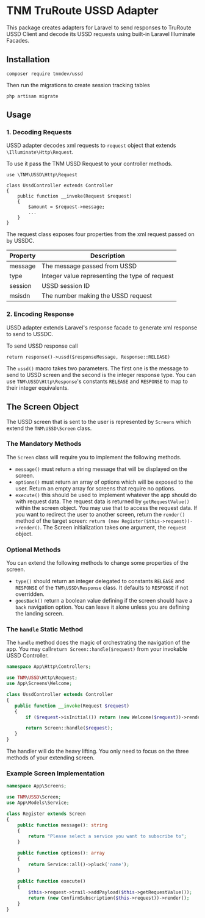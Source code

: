 # TNM TruRoute USSD Adapter

This package creates adapters for Laravel to send responses to TruRoute USSD Client and decode its USSD requests using built-in Laravel Illuminate Facades.

## Installation
```
composer require tnmdev/ussd
```


Then run the migrations to create session tracking tables
```
php artisan migrate
```

## Usage
### 1.  Decoding Requests
USSD adapter decodes xml requests to `request` object that extends `\Illuminate\Http\Request`.

To use it pass the TNM USSD Request to your controller methods.

```$xslt
use \TNM\USSD\Http\Request

class UssdController extends Controller
{
    public function __invoke(Request $request)
    {
        $amount = $request->message;
        ...  
    }
}
```

The request class exposes four properties from the xml request passed on by USSDC. 

| Property | Description |
| ---------| ------------- |
| message | The message passed from USSD |
| type | Integer value representing the type of request |
| session | USSD session ID |
| msisdn | The number making the USSD request |

### 2. Encoding Response
USSD adapter extends Laravel's response facade to generate xml response to send to USSDC.

To send USSD response call 
```
return response()->ussd($responseMessage, Response::RELEASE)
```

The `ussd()` macro takes two parameters. The first one is the message to send to USSD screen and the second is the integer response type. You can use `TNM\USSD\Http\Response`'s constants `RELEASE` and `RESPONSE` to map to their integer equivalents.

## The Screen Object

The USSD screen that is sent to the user is represented by `Screens` which extend the `TNM\USSD\Screen` class. 
### The Mandatory Methods
The `Screen` class will require you to implement the following methods.
* `message()` must return a string message that will be displayed on the screen.
* `options()` must return an array of options which will be exposed to the user. Return an empty array for screens that require no options.
* `execute()` this should be used to implement whatever the app should do with request data. The request data is returned by `getRequestValue()` within the screen object. You may use that to access the request data. If you want to redirect the user to another screen, return the `render()` method of the target screen: `return (new Register($this->request))->render()`. The Screen initialization takes one argument, the `request` object.
### Optional Methods
You can extend the following methods to change some properties of the screen.
* `type()` should return an integer delegated to constants `RELEASE` and `RESPONSE` of the `TNM\USSD\Response` class. It defaults to `RESPONSE` if not overridden.
* `goesBack()` return a boolean value defining if the screen should have a `back` navigation option. You can leave it alone unless you are defining the landing screen.

### The `handle` Static Method
The `handle` method does the magic of orchestrating the navigation of the app. You may call`return Screen::handle($request)` from your invokable USSD Controller.

 ```php
namespace App\Http\Controllers;

use TNM\USSD\Http\Request;
use App\Screens\Welcome;

class UssdController extends Controller 
{
    public function __invoke(Request $request)
    {
        if ($request->isInitial()) return (new Welcome($request))->render();

        return Screen::handle($request);
    }
}
```
The handler will do the heavy lifting. You only need to focus on the three methods of your extending screen.

### Example Screen Implementation

```php
namespace App\Screens;

use TNM\USSD\Screen;
use App\Models\Service;

class Register extends Screen
{
    public function message(): string
    {
        return "Please select a service you want to subscribe to";
    }

    public function options(): array
    {
        return Service::all()->pluck('name');
    }

    public function execute()
    {
        $this->request->trail->addPayload($this->getRequestValue());
        return (new ConfirmSubscription($this->request))->render();
    }
}
```
